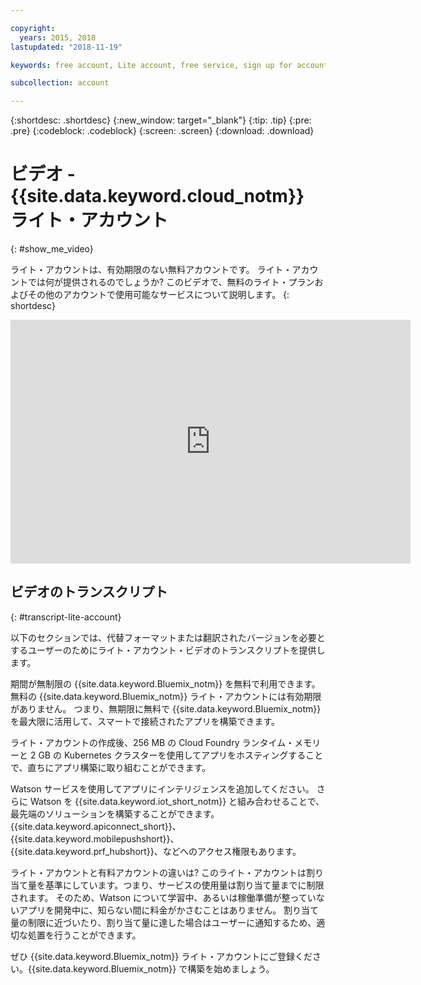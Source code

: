 ```yaml
---

copyright:
  years: 2015, 2018
lastupdated: "2018-11-19"

keywords: free account, Lite account, free service, sign up for account, video

subcollection: account

---
```


{:shortdesc: .shortdesc}
{:new_window: target="_blank"}
{:tip: .tip}
{:pre: .pre}
{:codeblock: .codeblock}
{:screen: .screen}
{:download: .download}

# ビデオ - {{site.data.keyword.cloud_notm}} ライト・アカウント
{: #show_me_video}

ライト・アカウントは、有効期限のない無料アカウントです。 ライト・アカウントでは何が提供されるのでしょうか? このビデオで、無料のライト・プランおよびその他のアカウントで使用可能なサービスについて説明します。
{: shortdesc}

<p>
  <div class="embed-responsive embed-responsive-16by9">
    <iframe class="embed-responsive-item" id="youtubeplayer" title="IBM Cloud ライト・アカウント" type="text/html" width="640" height="390" src="https://www.youtube.com/embed/0rMYXcbpHbI" frameborder="0" webkitallowfullscreen mozallowfullscreen allowfullscreen> </iframe>
  </div>
</p>

## ビデオのトランスクリプト
{: #transcript-lite-account}

以下のセクションでは、代替フォーマットまたは翻訳されたバージョンを必要とするユーザーのためにライト・アカウント・ビデオのトランスクリプトを提供します。

期間が無制限の {{site.data.keyword.Bluemix_notm}} を無料で利用できます。 無料の {{site.data.keyword.Bluemix_notm}} ライト・アカウントには有効期限がありません。 つまり、無期限に無料で {{site.data.keyword.Bluemix_notm}} を最大限に活用して、スマートで接続されたアプリを構築できます。

ライト・アカウントの作成後、256 MB の Cloud Foundry ランタイム・メモリーと 2 GB の Kubernetes クラスターを使用してアプリをホスティングすることで、直ちにアプリ構築に取り組むことができます。

Watson サービスを使用してアプリにインテリジェンスを追加してください。 さらに Watson を {{site.data.keyword.iot_short_notm}} と組み合わせることで、最先端のソリューションを構築することができます。 {{site.data.keyword.apiconnect_short}}、{{site.data.keyword.mobilepushshort}}、{{site.data.keyword.prf_hubshort}}、などへのアクセス権限もあります。

ライト・アカウントと有料アカウントの違いは? このライト・アカウントは割り当て量を基準にしています。つまり、サービスの使用量は割り当て量までに制限されます。 そのため、Watson について学習中、あるいは稼働準備が整っていないアプリを開発中に、知らない間に料金がかさむことはありません。 割り当て量の制限に近づいたり、割り当て量に達した場合はユーザーに通知するため、適切な処置を行うことができます。

ぜひ {{site.data.keyword.Bluemix_notm}} ライト・アカウントにご登録ください。{{site.data.keyword.Bluemix_notm}} で構築を始めましょう。
